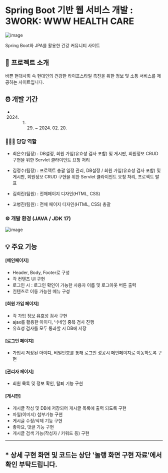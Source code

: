# Spring Boot 기반 웹 서비스 개발 : 3WORK: WWW HEALTH CARE
![image](https://github.com/Kongnamu/Final-Project-3WORK/assets/132464605/ab829309-177f-4785-8b27-2ef179ca7d54)

Spring Boot와 JPA를 활용한 건강 커뮤니티 사이트

## 📝 프로젝트 소개
바쁜 현대사회 속 현대인의 건강한 라이프스타일 촉진을 위한 정보 및 소통 서비스를 제공하는 사이트입니다.

## ⏰ 개발 기간
 -  2024. 01. 29. ~ 2024. 02. 20.

### 🧑‍🤝‍🧑 담당 역할
 - 최은호(팀장) : DB설정, 회원 가입(유효성 검사 포함) 및 게시판, 회원정보 CRUD 구현을 위한 Servlet 클라이언트 요청 처리

 - 김정수(팀장) : 프로젝트 총괄 일정 관리, DB설정 / 회원 가입(유효성 검사 포함) 및 게시판, 회원정보 CRUD 구현을 위한 Servlet 클라이언트 요청 처리, 프로젝트 발표

 - 김희린(팀원) : 전체페이지 디자인(HTML, CSS)

 - 고병진(팀원) : 전체 페이지 디자인(HTML, CSS) 총괄

### ⚙️ 개발 환경 (JAVA / JDK 17)
![image](https://github.com/Kongnamu/Semi---Nollaeng/assets/132464605/599b804b-fa30-41de-b863-92ee8a60f9b0)

## 💡 주요 기능
#### [메인페이지]
 - Header, Body, Footer로 구성
 - 각 컨텐츠 UI 구현
 - 로그인 시 : 로그인 확인이 가능한 사용자 이름 및 로그아웃 버튼 출력
 - 컨텐츠로 이동 가능한 메뉴 구성

#### [회원 가입 페이지]
 - 각 가입 정보 유효성 검사 구현
 - ajax를 활용한 아이디, 닉네임 중복 검사 진행
 - 유효성 검사를 모두 통과할 시 DB에 저장
   
#### [로그인 페이지]
 - 가입시 저장된 아이디, 비밀번호를 통해 로그인 성공시 메인페이지로 이동하도록 구현

#### [관리자 페이지]
 - 회원 목록 및 정보 확인, 탈퇴 기능 구현
   
#### [게시판]
 - 게시글 작성 및 DB에 저장되어 게시글 목록에 출력 되도록 구현
 - 파일(이미지) 첨부기능 구현
 - 게시글 수정/삭제 기능 구현
 - 좋아요, 댓글 기능 구현
 - 게시글 검색 기능(작성자 / 키워드 등) 구현

---
## * 상세 구현 화면 및 코드는 상단 '놀랭 화면 구현 자료'에서 확인 부탁드립니다.
